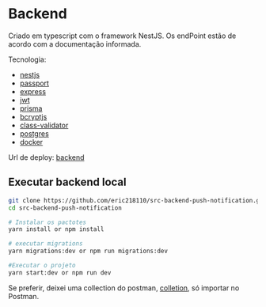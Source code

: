 
# Backend

Criado em typescript com o framework NestJS. Os endPoint estão de acordo com a documentação informada.

Tecnologia:

* [nestjs](https://nestjs.com/)
* [passport](https://www.passportjs.org/)
* [express](https://expressjs.com/pt-br/)
* [jwt](http://jwt.io/)
* [prisma](https://www.prisma.io/)
* [bcryptjs](https://www.npmjs.com/package/bcryptjs)
* [class-validator](https://www.npmjs.com/package/class-validator)
* [postgres](https://www.postgresql.org/)
* [docker](https://www.docker.com/)


Url de deploy: [backend](https://src-backend-push-notification.vercel.app/)

## Executar backend local

```bash
git clone https://github.com/eric218110/src-backend-push-notification.git
cd src-backend-push-notification

# Instalar os pactotes
yarn install or npm install

# executar migrations
yarn migrations:dev or npm run migrations:dev

#Executar o projeto
yarn start:dev or npm run dev

```

Se preferir, deixei uma collection do postman, [colletion](https://github.com/eric218110/src-backend-push-notification/blob/main/docs/push.postman_collection.json), só importar no Postman.

